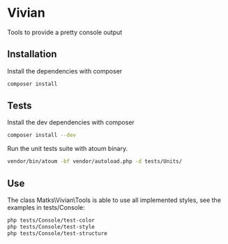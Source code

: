 Vivian
======

Tools to provide a pretty console output

## Installation

Install the dependencies with composer
```bash
composer install
```

## Tests

Install the dev dependencies with composer
```bash
composer install --dev
```

Run the unit tests suite with atoum binary.
```bash
vendor/bin/atoum -bf vendor/autoload.php -d tests/Units/
```

## Use

The class Matks\Vivian\Tools is able to use all implemented styles, see the examples in tests/Console:
```bash
php tests/Console/test-color
php tests/Console/test-style
php tests/Console/test-structure
```
